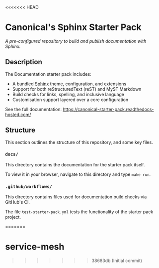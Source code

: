 <<<<<<< HEAD
# Canonical's Sphinx Starter Pack

*A pre-configured repository to build and publish documentation with Sphinx.*

## Description

The Documentation starter pack includes:

* A bundled [Sphinx] theme, configuration, and extensions
* Support for both reStructuredText (reST) and MyST Markdown
* Build checks for links, spelling, and inclusive language
* Customisation support layered over a core configuration

See the full documentation: https://canonical-starter-pack.readthedocs-hosted.com/

## Structure

This section outlines the structure of this repository, and some key files.

### `docs/`

This directory contains the documentation for the starter pack itself.

To view it in your browser, navigate to this directory and type `make run`.

### `.github/workflows/`

This directory contains files used for documentation build checks via GitHub's CI.

The file `test-starter-pack.yml` tests the functionality of the starter pack project.

<!--Links-->

[Sphinx]: https://www.sphinx-doc.org/
=======
# service-mesh
>>>>>>> 38683db (Initial commit)
